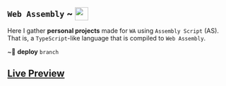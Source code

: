 <h2>
    <code>Web Assembly</code> ~ 
    <img src="https://upload.wikimedia.org/wikipedia/commons/thumb/1/1f/WebAssembly_Logo.svg/1200px-WebAssembly_Logo.svg.png" width="30", height="auto" style="transform: translate(0, 8px);">
</h2>

Here I gather __personal projects__ made for `WA` using `Assembly Script` (AS). That is, a `TypeScript`-like language that is compiled to `Web Assembly`.

~🔧  __deploy__ `branch`

## [Live Preview](michalspano.github.io/wa-projects/)